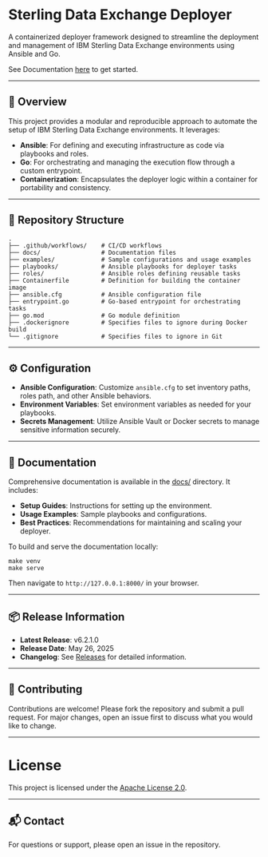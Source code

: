 
# Sterling Data Exchange Deployer

A containerized deployer framework designed to streamline the deployment and management of IBM Sterling Data Exchange environments using Ansible and Go.

See Documentation [here](https://knickkennedy.github.io/sterling-data-exchange-deployer/01-getting-started/overview/) to get started.

---

## 🚀 Overview

This project provides a modular and reproducible approach to automate the setup of IBM Sterling Data Exchange environments. It leverages:

- **Ansible**: For defining and executing infrastructure as code via playbooks and roles.
- **Go**: For orchestrating and managing the execution flow through a custom entrypoint.
- **Containerization**: Encapsulates the deployer logic within a container for portability and consistency.

---

## 📁 Repository Structure

```
.
├── .github/workflows/    # CI/CD workflows
├── docs/                 # Documentation files
├── examples/             # Sample configurations and usage examples
├── playbooks/            # Ansible playbooks for deployer tasks
├── roles/                # Ansible roles defining reusable tasks
├── Containerfile         # Definition for building the container image
├── ansible.cfg           # Ansible configuration file
├── entrypoint.go         # Go-based entrypoint for orchestrating tasks
├── go.mod                # Go module definition
├── .dockerignore         # Specifies files to ignore during Docker build
└── .gitignore            # Specifies files to ignore in Git
```

---

## ⚙️ Configuration

- **Ansible Configuration**: Customize `ansible.cfg` to set inventory paths, roles path, and other Ansible behaviors.
- **Environment Variables**: Set environment variables as needed for your playbooks.
- **Secrets Management**: Utilize Ansible Vault or Docker secrets to manage sensitive information securely.

---

## 📄 Documentation

Comprehensive documentation is available in the [docs/](docs/) directory. It includes:

- **Setup Guides**: Instructions for setting up the environment.
- **Usage Examples**: Sample playbooks and configurations.
- **Best Practices**: Recommendations for maintaining and scaling your deployer.

To build and serve the documentation locally:

```
make venv
make serve
```

Then navigate to `http://127.0.0.1:8000/` in your browser.

---

## 📦 Release Information

- **Latest Release**: v6.2.1.0
- **Release Date**: May 26, 2025
- **Changelog**: See [Releases](https://github.com/Knickkennedy/sterling-data-exchange-deployer/releases) for detailed information.

---

## 🤝 Contributing

Contributions are welcome! Please fork the repository and submit a pull request. For major changes, open an issue first to discuss what you would like to change.

---

# License

This project is licensed under the [Apache License 2.0](https://www.apache.org/licenses/LICENSE-2.0).

---

## 📬 Contact

For questions or support, please open an issue in the repository.
